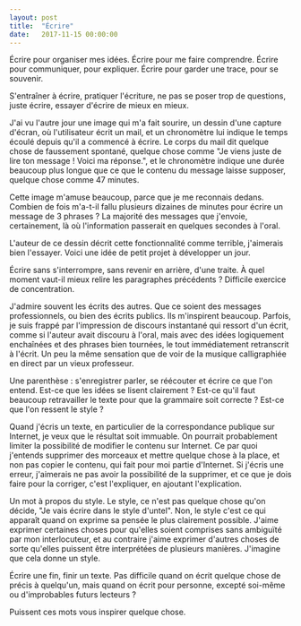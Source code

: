 ```yaml
---
layout: post
title:  "Écrire"
date:   2017-11-15 00:00:00
---
```


Écrire pour organiser mes idées. Écrire pour me faire comprendre. Écrire pour communiquer, pour expliquer. Écrire pour garder une trace, pour se souvenir.

S'entraîner à écrire, pratiquer l'écriture, ne pas se poser trop de questions, juste écrire, essayer d'écrire de mieux en mieux.

J'ai vu l'autre jour une image qui m'a fait sourire, un dessin d'une capture d'écran, où l'utilisateur écrit un mail, et un chronomètre lui indique le temps écoulé depuis qu'il a commencé à écrire. Le corps du mail dit quelque chose de faussement spontané, quelque chose comme "Je viens juste de lire ton message ! Voici ma réponse.", et le chronomètre indique une durée beaucoup plus longue que ce que le contenu du message laisse supposer, quelque chose comme 47 minutes.

Cette image m'amuse beaucoup, parce que je me reconnais dedans. Combien de fois m'a-t-il fallu plusieurs dizaines de minutes pour écrire un message de 3 phrases ? La majorité des messages que j'envoie, certainement, là où l'information passerait en quelques secondes à l'oral.

L'auteur de ce dessin décrit cette fonctionnalité comme terrible, j'aimerais bien l'essayer. Voici une idée de petit projet à développer un jour.

Écrire sans s'interrompre, sans revenir en arrière, d'une traite. À quel moment vaut-il mieux relire les paragraphes précédents ? Difficile exercice de concentration.

J'admire souvent les écrits des autres. Que ce soient des messages professionnels, ou bien des écrits publics. Ils m'inspirent beaucoup. Parfois, je suis frappé par l'impression de discours instantané qui ressort d'un écrit, comme si l'auteur avait discouru à l'oral, mais avec des idées logiquement enchaînées et des phrases bien tournées, le tout immédiatement retranscrit à l'écrit. Un peu la même sensation que de voir de la musique calligraphiée en direct par un vieux professeur.

Une parenthèse : s'enregistrer parler, se réécouter et écrire ce que l'on entend. Est-ce que les idées se lisent clairement ? Est-ce qu'il faut beaucoup retravailler le texte pour que la grammaire soit correcte ? Est-ce que l'on ressent le style ?

Quand j'écris un texte, en particulier de la correspondance publique sur Internet, je veux que le résultat soit immuable. On pourrait probablement limiter la possibilité de modifier le contenu sur Internet. Ce par quoi j'entends supprimer des morceaux et mettre quelque chose à la place, et non pas copier le contenu, qui fait pour moi partie d'Internet. Si j'écris une erreur, j'aimerais ne pas avoir la possibilité de la supprimer, et ce que je dois faire pour la corriger, c'est l'expliquer, en ajoutant l'explication.

Un mot à propos du style. Le style, ce n'est pas quelque chose qu'on décide, "Je vais écrire dans le style d'untel". Non, le style c'est ce qui apparaît quand on exprime sa pensée le plus clairement possible. J'aime exprimer certaines choses pour qu'elles soient comprises sans ambiguïté par mon interlocuteur, et au contraire j'aime exprimer d'autres choses de sorte qu'elles puissent être interprétées de plusieurs manières. J'imagine que cela donne un style.

Écrire une fin, finir un texte. Pas difficile quand on écrit quelque chose de précis à quelqu'un, mais quand on écrit pour personne, excepté soi-même ou d'improbables futurs lecteurs ?

Puissent ces mots vous inspirer quelque chose.
